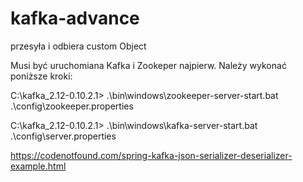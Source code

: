 # kafka-advance

przesyła i odbiera custom Object

Musi być uruchomiana Kafka i Zookeper najpierw. Należy wykonać poniższe kroki:

C:\kafka_2.12-0.10.2.1>
.\bin\windows\zookeeper-server-start.bat .\config\zookeeper.properties

C:\kafka_2.12-0.10.2.1>
.\bin\windows\kafka-server-start.bat .\config\server.properties



https://codenotfound.com/spring-kafka-json-serializer-deserializer-example.html
